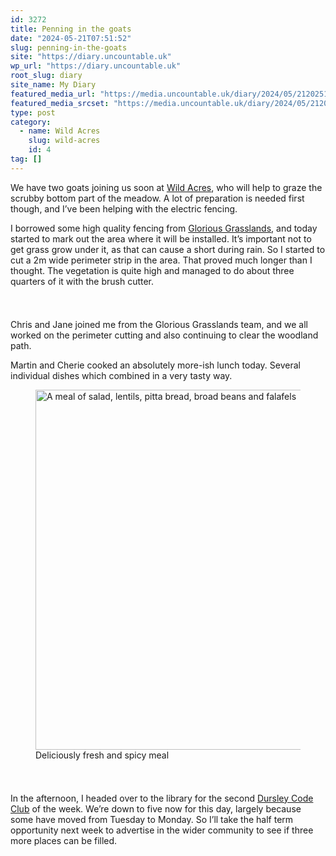 ```yaml
---
id: 3272
title: Penning in the goats
date: "2024-05-21T07:51:52"
slug: penning-in-the-goats
site: "https://diary.uncountable.uk"
wp_url: "https://diary.uncountable.uk"
root_slug: diary
site_name: My Diary
featured_media_url: "https://media.uncountable.uk/diary/2024/05/21202511/IMG20240521113202.webp"
featured_media_srcset: "https://media.uncountable.uk/diary/2024/05/21202511/IMG20240521113202-300x129.webp 300w, https://media.uncountable.uk/diary/2024/05/21202511/IMG20240521113202-1024x439.webp 1024w, https://media.uncountable.uk/diary/2024/05/21202511/IMG20240521113202-150x150.webp 150w, https://media.uncountable.uk/diary/2024/05/21202511/IMG20240521113202-640x275.webp 640w, https://media.uncountable.uk/diary/2024/05/21202511/IMG20240521113202.webp 2000w"
type: post
category:
  - name: Wild Acres
    slug: wild-acres
    id: 4
tag: []
---
```



<p>We have two goats joining us soon at <a href="https://wildacres.org.uk/">Wild Acres</a>, who will help to graze the scrubby bottom part of the meadow.  A lot of preparation is needed first though, and I&#8217;ve been helping with the electric fencing.</p>



<p>I borrowed some high quality fencing from <a href="https://www.cotswolds-nl.org.uk/looking-after/our-grasslands-projects/glorious-cotswolds-grasslands/">Glorious Grasslands</a>, and today started to mark out the area where it will be installed.  It&#8217;s important not to get grass grow under it, as that can cause a short during rain.  So I started to cut a 2m wide perimeter strip in the area.  That proved much longer than I thought.  The vegetation is quite high and managed to do about three quarters of it with the brush cutter.</p>


<style>.kb-row-layout-id3272_2df829-85 > .kt-row-column-wrap{align-content:start;}:where(.kb-row-layout-id3272_2df829-85 > .kt-row-column-wrap) > .wp-block-kadence-column{justify-content:start;}.kb-row-layout-id3272_2df829-85 > .kt-row-column-wrap{column-gap:var(--global-kb-gap-md, 2rem);row-gap:var(--global-kb-gap-md, 2rem);padding-top:var(--global-kb-spacing-sm, 1.5rem);padding-bottom:var(--global-kb-spacing-sm, 1.5rem);grid-template-columns:repeat(2, minmax(0, 1fr));}.kb-row-layout-id3272_2df829-85 > .kt-row-layout-overlay{opacity:0.30;}@media all and (max-width: 1024px){.kb-row-layout-id3272_2df829-85 > .kt-row-column-wrap{grid-template-columns:repeat(2, minmax(0, 1fr));}}@media all and (max-width: 767px){.kb-row-layout-id3272_2df829-85 > .kt-row-column-wrap{grid-template-columns:minmax(0, 1fr);}.kb-row-layout-id3272_2df829-85 > .kt-row-column-wrap > .wp-block-kadence-column:nth-of-type(1){order:2;}.kb-row-layout-id3272_2df829-85 > .kt-row-column-wrap > .wp-block-kadence-column:nth-of-type(2){order:1;}.kb-row-layout-id3272_2df829-85 > .kt-row-column-wrap > .wp-block-kadence-column:nth-of-type(3){order:12;}.kb-row-layout-id3272_2df829-85 > .kt-row-column-wrap > .wp-block-kadence-column:nth-of-type(4){order:11;}.kb-row-layout-id3272_2df829-85 > .kt-row-column-wrap > .wp-block-kadence-column:nth-of-type(5){order:22;}.kb-row-layout-id3272_2df829-85 > .kt-row-column-wrap > .wp-block-kadence-column:nth-of-type(6){order:21;}.kb-row-layout-id3272_2df829-85 > .kt-row-column-wrap > .wp-block-kadence-column:nth-of-type(7){order:32;}.kb-row-layout-id3272_2df829-85 > .kt-row-column-wrap > .wp-block-kadence-column:nth-of-type(8){order:31;}}</style><div class="kb-row-layout-wrap kb-row-layout-id3272_2df829-85 alignnone wp-block-kadence-rowlayout"><div class="kt-row-column-wrap kt-has-2-columns kt-row-layout-equal kt-tab-layout-inherit kt-mobile-layout-row kt-row-valign-top">
<style>.kadence-column3272_35a7f9-85 > .kt-inside-inner-col,.kadence-column3272_35a7f9-85 > .kt-inside-inner-col:before{border-top-left-radius:0px;border-top-right-radius:0px;border-bottom-right-radius:0px;border-bottom-left-radius:0px;}.kadence-column3272_35a7f9-85 > .kt-inside-inner-col{column-gap:var(--global-kb-gap-sm, 1rem);}.kadence-column3272_35a7f9-85 > .kt-inside-inner-col{flex-direction:column;}.kadence-column3272_35a7f9-85 > .kt-inside-inner-col > .aligncenter{width:100%;}.kadence-column3272_35a7f9-85 > .kt-inside-inner-col:before{opacity:0.3;}.kadence-column3272_35a7f9-85{position:relative;}@media all and (max-width: 1024px){.kadence-column3272_35a7f9-85 > .kt-inside-inner-col{flex-direction:column;justify-content:center;}}@media all and (max-width: 767px){.kadence-column3272_35a7f9-85 > .kt-inside-inner-col{flex-direction:column;justify-content:center;}}</style>
<div class="wp-block-kadence-column kadence-column3272_35a7f9-85"><div class="kt-inside-inner-col">
<p>Chris and Jane joined me from the Glorious Grasslands team, and we all worked on the perimeter cutting and also continuing to clear the woodland path.  </p>



<p>Martin and Cherie cooked an absolutely more-ish lunch today.  Several individual dishes which combined in a very tasty way.</p>
</div></div>


<style>.kadence-column3272_3f9537-26 > .kt-inside-inner-col,.kadence-column3272_3f9537-26 > .kt-inside-inner-col:before{border-top-left-radius:0px;border-top-right-radius:0px;border-bottom-right-radius:0px;border-bottom-left-radius:0px;}.kadence-column3272_3f9537-26 > .kt-inside-inner-col{column-gap:var(--global-kb-gap-sm, 1rem);}.kadence-column3272_3f9537-26 > .kt-inside-inner-col{flex-direction:column;}.kadence-column3272_3f9537-26 > .kt-inside-inner-col > .aligncenter{width:100%;}.kadence-column3272_3f9537-26 > .kt-inside-inner-col:before{opacity:0.3;}.kadence-column3272_3f9537-26{position:relative;}@media all and (max-width: 1024px){.kadence-column3272_3f9537-26 > .kt-inside-inner-col{flex-direction:column;justify-content:center;}}@media all and (max-width: 767px){.kadence-column3272_3f9537-26 > .kt-inside-inner-col{flex-direction:column;justify-content:center;}}</style>
<div class="wp-block-kadence-column kadence-column3272_3f9537-26"><div class="kt-inside-inner-col">
<figure class="wp-block-image size-large"><img loading="lazy" decoding="async" width="1024" height="576" src="https://media.uncountable.uk/diary/2024/05/21202512/IMG20240521131152-1024x576.webp" alt="A meal of salad, lentils, pitta bread, broad beans and falafels" class="wp-image-3266" srcset="https://media.uncountable.uk/diary/2024/05/21202512/IMG20240521131152-1024x576.webp 1024w, https://media.uncountable.uk/diary/2024/05/21202512/IMG20240521131152-300x169.webp 300w, https://media.uncountable.uk/diary/2024/05/21202512/IMG20240521131152-640x360.webp 640w, https://media.uncountable.uk/diary/2024/05/21202512/IMG20240521131152.webp 2000w" sizes="auto, (max-width: 1024px) 100vw, 1024px" /><figcaption class="wp-element-caption">Deliciously fresh and spicy meal</figcaption></figure>
</div></div>

</div></div>


<p>In the afternoon, I headed over to the library for the second <a href="https://www.facebook.com/dursleycodeclub">Dursley Code Club</a> of the week.  We&#8217;re down to five now for this day, largely because some have moved from Tuesday to Monday.  So I&#8217;ll take the half term opportunity next week to advertise in the wider community to see if three more places can be filled.</p>

